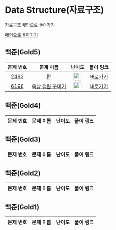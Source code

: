 # Data Structure(자료구조)

[자료구조 메인으로 돌아가기](https://github.com/SSUHYUNKIM/Algorithm/blob/main/DataStructure/README.md)

[메인으로 돌아가기](https://github.com/SSUHYUNKIM/Algorithm)

## 백준(Gold5)
|        문제 번호         |        문제 이름         |         난이도          |        풀이 링크         |          
| :-----: | :-----: | :-----: | :-----: |
| <a href="https://www.acmicpc.net/problem/2493" target="_blank">2493</a> | <a href="https://www.acmicpc.net/problem/2493" target="_blank">탑</a> | <img height="25px" width="25px" src="https://static.solved.ac/tier_small/11.svg"/> | <a href="https://github.com/SSUHYUNKIM/Algorithm/blob/main/DataStructure/solution/Gold/Gold5/2493.cpp">바로가기</a> |
| <a href="https://www.acmicpc.net/problem/6198" target="_blank">6198</a> | <a href="https://www.acmicpc.net/problem/6198" target="_blank">옥상 정원 꾸미기</a> | <img height="25px" width="25px" src="https://static.solved.ac/tier_small/11.svg"/> | <a href="https://github.com/SSUHYUNKIM/Algorithm/blob/main/DataStructure/solution/Gold/Gold5/6198.cpp">바로가기</a> |

## 백준(Gold4)
|        문제 번호         |        문제 이름         |         난이도          |        풀이 링크         |          
| :-----: | :-----: | :-----: | :-----: |


## 백준(Gold3)
|        문제 번호         |        문제 이름         |         난이도          |        풀이 링크         |          
| :-----: | :-----: | :-----: | :-----: |


## 백준(Gold2)
|        문제 번호         |        문제 이름         |         난이도          |        풀이 링크         |          
| :-----: | :-----: | :-----: | :-----: |


## 백준(Gold1)
|        문제 번호         |        문제 이름         |         난이도          |        풀이 링크         |          
| :-----: | :-----: | :-----: | :-----: |
